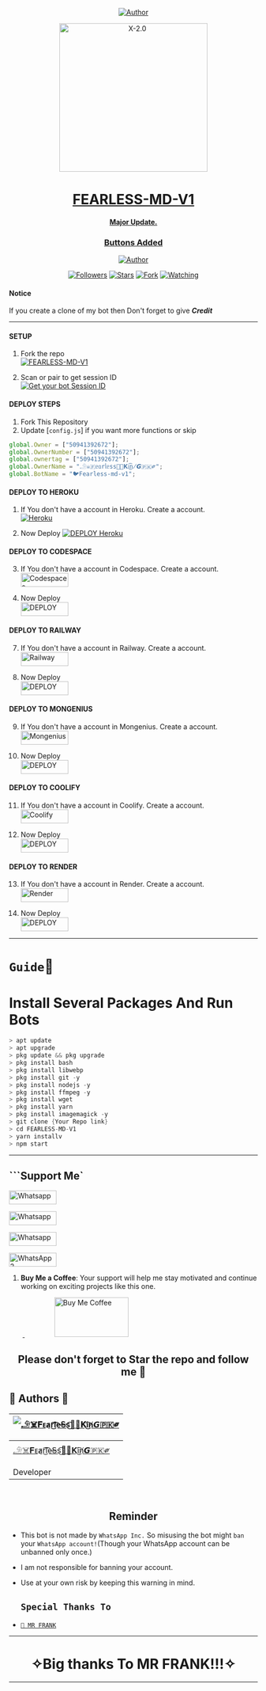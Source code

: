 <p align="center">
<a href="https://github.com/Fearless-tech1/FEARLESS-MD-V1"><img title="Author" src="https://img.shields.io/badge/Author_Of-FEARLESS_V1-black"></a>

<p align="center">  
  <a href="https://wa.me/50941392672">
    <img alt="X-2.0" height="300" src="https://telegra.ph/file/68788408ecf55f6358eca.jpg">
    <h1 align="center">FEARLESS-MD-V1</h1>
    <h4 align="center">Major Update.</h4>
    <h3 align="center">Buttons Added</h3>
  </a>
</p>
<p align="center">
<a href="https://github.com/Fearless-tech1"><img title="Author" src="https://img.shields.io/badge/Fearless-MDv1-black?style=for-the-badge&logo=twitter"></a>
<p/>
<p align="center">
<a href="https://github.com/anonphoenix007?tab=followers"><img title="Followers" src="https://img.shields.io/github/followers/Fearless-tech1?label=Followers&style=social"></a>
<a href="https://github.com/anonphoenix007/MAKINO-MD-V2/stargazers/"><img title="Stars" src="https://img.shields.io/github/stars/Fearless-tech1/FEARLESS-MD-V1?&style=social"></a>
<a href="https://telegra.ph/file/68788408ecf55f6358eca.jpg/network/members"><img title="Fork" src="https://img.shields.io/github/forks/Fearless-tech1/FEARLESS-MD-V1?style=social"></a>
<a href="https://github.com/Fearless-tech1/FEARLESS-MD-V1/watchers"><img title="Watching" src="https://img.shields.io/github/watchers/Fearless-tech1/FEARLESS-MD-V1?label=Watching&style=social"></a>
</p>

#### Notice
If you create a clone of my bot then Don't forget to give ***Credit*** 

***

#### SETUP

1. Fork the repo
    <br>
<a href="https://github.com/Fearless-tech1/FEARLESS-MD-V1"><img title="FEARLESS-MD-V1" src="https://img.shields.io/badge/FORK_FEARLESS-MD_V1-h?color=black&style=for-the-badge&logo=stackshare"></a>

2. Scan or pair to get session ID
    <br>
<a href='https://fearless-session-2-hnwo.onrender.com/' target="_blank"><img alt='Get your bot Session ID' src='https://img.shields.io/badge/Get-your-bot-Session_ID-1000000?style=for-the-badge&logo=scan&logoColor=red&labelColor=black&color=red'/></a>

#### DEPLOY STEPS

1. Fork This Repository 
2. Update [`config.js`] if you want more functions or skip
```js
global.Owner = ["50941392672"];
global.OwnerNumber = ["50941392672"];
global.ownertag = ["50941392672"];
global.OwnerName = "𓄂☠️🇫ᥱᥲrᥣᥱss🤴🏻𝐊i͜͡n̸𝙂🇵🇰༗";
global.BotName = "🐦Fearless-md-v1";
```

#### DEPLOY TO HEROKU 

1. If You don't have a account in Heroku. Create a account.
    <br>
<a href='https://signup.heroku.com/' target="_blank"><img alt='Heroku' src='https://img.shields.io/badge/-Create-black?style=for-the-badge&logo=heroku&logoColor=white'/></a>

2. Now Deploy
    <a href='https://dashboard.heroku.com/new?template=https://github.com/Fearless-tech1/FEARLESS-MD-V1' target="_blank"><img alt='DEPLOY Heroku' src='https://img.shields.io/badge/-Deploy-black?style=for-the-badge&logo=heroku&logoColor=white'/></a>


#### DEPLOY TO CODESPACE

3. If You don't have a account in Codespace. Create a account.
    <br>
<a href='https://github.com/login?return_to=https%3A%2F%2Fgithub.com%2Fcodespaces' target="_blank"><img alt='Codespaces' src='https://img.shields.io/badge/CREATE-h?color=black&style=for-the-badge&logo=visualstudiocode' width="96.35" height="28"/></a></p>

4. Now Deploy
    <br>
<a href='https://github.com/codespaces/new' target="_blank"><img alt='DEPLOY' src='https://img.shields.io/badge/DEPLOY -h?color=black&style=for-the-badge&logo=visualstudiocode' width="96.35" height="28"/></a></p>


#### DEPLOY TO RAILWAY

7. If You don't have a account in Railway. Create a account.
    <br>
<a href='https://railway.app/login' target="_blank"><img alt='Railway' src='https://img.shields.io/badge/CREATE-h?color=black&style=for-the-badge&logo=railway' width="96.35" height="28"/></a></p>

8. Now Deploy
    <br>
<a href='https://railway.app/new' target="_blank"><img alt='DEPLOY' src='https://img.shields.io/badge/DEPLOY -h?color=black&style=for-the-badge&logo=railway' width="96.35" height="28"/></a></p>

#### DEPLOY TO MONGENIUS

9. If You don't have a account in Mongenius. Create a account.
    <br>
<a href='https://app.mogenius.com/user/registration' target="_blank"><img alt='Mongenius' src='https://img.shields.io/badge/CREATE-h?color=black&style=for-the-badge&logo=genius' width="96.35" height="28"/></a></p>

10. Now Deploy
    <br>
<a href='https://app.mogenius.com/new' target="_blank"><img alt='DEPLOY' src='https://img.shields.io/badge/DEPLOY -h?color=black&style=for-the-badge&logo=genius' width="96.35" height="28"/></a></p>

#### DEPLOY TO COOLIFY

11. If You don't have a account in Coolify. Create a account.
    <br>
<a href='https://app.coolify.io/register' target="_blank"><img alt='Coolify' src='https://img.shields.io/badge/CREATE-h?color=black&style=for-the-badge&logo=C' width="96.35" height="28"/></a></p>

12. Now Deploy
    <br>
<a href='https://coolify.io/' target="_blank"><img alt='DEPLOY' src='https://img.shields.io/badge/DEPLOY -h?color=black&style=for-the-badge&logo=C' width="96.35" height="28"/></a></p>

#### DEPLOY TO RENDER

13. If You don't have a account in Render. Create a account.
    <br>
<a href='https://dashboard.render.com/register' target="_blank"><img alt='Render' src='https://img.shields.io/badge/CREATE-h?color=black&style=for-the-badge&logo=render' width="96.35" height="28"/></a></p>

14. Now Deploy
    <br>
<a href='https://dashboard.render.com/select-repo?type=web' target="_blank"><img alt='DEPLOY' src='https://img.shields.io/badge/DEPLOY -h?color=black&style=for-the-badge&logo=render' width="96.35" height="28"/></a></p>

---
# `Guide`📕
# Install Several Packages And Run Bots

```csharp
> apt update
> apt upgrade
> pkg update && pkg upgrade
> pkg install bash
> pkg install libwebp
> pkg install git -y
> pkg install nodejs -y 
> pkg install ffmpeg -y 
> pkg install wget
> pkg install yarn
> pkg install imagemagick -y
> git clone {Your Repo link}
> cd FEARLESS-MD-V1
> yarn installv
> npm start
````
---

## ```Support Me`
<a href='https://wa.me/50941392672' target="_blank"><img alt='Whatsapp' src='https://img.shields.io/badge/CONTACT-h?color=black&style=for-the-badge&logo=whatsapp' width="96.35" height="28"/></a></p>
<a href='https://chat.whatsapp.com/Isx0zE3Gef78sKBGnEpiaN' target="_blank"><img alt='Whatsapp' src='https://img.shields.io/badge/OFFICIAL-FIRST-CHANNEL-h?color=black&style=for-the-badge&logo=whatsapp' width="96.35" height="28"/></a></p>
<a href='https://whatsapp.com/channel/0029VafEg1mIyPtLXQjAbz3k' target="_blank"><img alt='Whatsapp' src='https://img.shields.io/badge/OFFICIAL-SECOND-Channel-h?color=black&style=for-the-badge&logo=whatsapp' width="96.35" height="28"/></a></p>
<a href='https://whatsapp.com/channel/0029VahusSh0QeaoFzHJCk2x' target="_blank"><img alt='WhatsApp 2' src='https://img.shields.io/badge/Channel-2-h?color=black&style=for-the-badge&logo=whatsapp' width="96.35" height="28"/></a></p>

</p>

1. **Buy Me a Coffee**: Your support will help me stay motivated and continue working on exciting projects like this one.

&nbsp;&nbsp;&nbsp;&nbsp;&nbsp;&nbsp;&nbsp;<a href="https://www.buymeacoffee.com">
  <img src="https://telegra.ph/file/68788408ecf55f6358eca.jpg" alt="Buy Me Coffee" height="80" width="150" style="margin-left: 60px;">
</a>

<h2 align="center"> Please don't forget to Star the repo and follow me 🌟
</h2>


 
 ## 🎯 Authors 🎯
  <div align="center">
  
| [![𓄂☠️𝐅ᴇa̷r͜͡l͡e̶Ꭶs͜͡🤴🏻𝐊i͜͡n̸𝙂🇵🇰༗](https://github.com/Fearless-tech1.png?size=150)](https://github.com/Fearless-tech1) |
|----|
| [ 𓄂☠️𝐅ᴇa̷r͜͡l͡e̶Ꭶs͜͡🤴🏻𝐊i͜͡n̸𝙂🇵🇰༗](https://github.com/Fearless-tech1/FEARLESS-MD-V1) |
|  Developer |

  </div>
  
   
  </br> 

<h2 align="center">  Reminder
</h2>
   
- This bot is not made by `WhatsApp Inc.` So misusing the bot might `ban` your `WhatsApp account!`(Though your WhatsApp account can be unbanned only once.)
- I am not responsible for banning your account.
- Use at your own risk by keeping this warning in mind.
 
  
  
   ## `Special Thanks To`

* [`📕 MR FRANK`](https://github.com/MrFr3nk)
---------


<h1 align="center">
</h1>

</p>
<h1 align="center"> ✧Big thanks To MR FRANK!!!✧
</h1>

---


